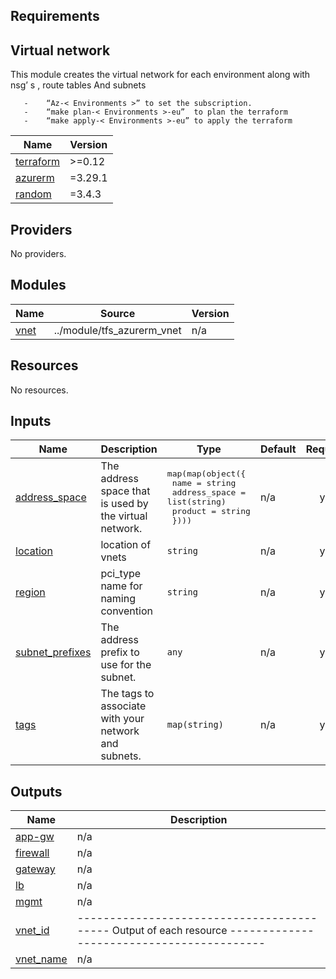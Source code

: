 <!-- BEGIN_TF_DOCS -->
## Requirements

## **Virtual network**
This module creates the virtual network for each environment along with nsg’ s , route tables
And subnets 

       -    “Az-< Environments >” to set the subscription. 
       -	“make plan-< Environments >-eu”  to plan the terraform 
       -	“make apply-< Environments >-eu” to apply the terraform 

| Name | Version |
|------|---------|
| <a name="requirement_terraform"></a> [terraform](#requirement\_terraform) | >=0.12 |
| <a name="requirement_azurerm"></a> [azurerm](#requirement\_azurerm) | =3.29.1 |
| <a name="requirement_random"></a> [random](#requirement\_random) | =3.4.3 |

## Providers

No providers.

## Modules

| Name | Source | Version |
|------|--------|---------|
| <a name="module_vnet"></a> [vnet](#module\_vnet) | ../module/tfs_azurerm_vnet | n/a |

## Resources

No resources.

## Inputs

| Name | Description | Type | Default | Required |
|------|-------------|------|---------|:--------:|
| <a name="input_address_space"></a> [address\_space](#input\_address\_space) | The address space that is used by the virtual network. | <pre>map(map(object({<br>    name          = string<br>    address_space = list(string)<br>    product       = string<br>  })))</pre> | n/a | yes |
| <a name="input_location"></a> [location](#input\_location) | location of vnets | `string` | n/a | yes |
| <a name="input_region"></a> [region](#input\_region) | pci\_type name for naming convention | `string` | n/a | yes |
| <a name="input_subnet_prefixes"></a> [subnet\_prefixes](#input\_subnet\_prefixes) | The address prefix to use for the subnet. | `any` | n/a | yes |
| <a name="input_tags"></a> [tags](#input\_tags) | The tags to associate with your network and subnets. | `map(string)` | n/a | yes |

## Outputs

| Name | Description |
|------|-------------|
| <a name="output_app-gw"></a> [app-gw](#output\_app-gw) | n/a |
| <a name="output_firewall"></a> [firewall](#output\_firewall) | n/a |
| <a name="output_gateway"></a> [gateway](#output\_gateway) | n/a |
| <a name="output_lb"></a> [lb](#output\_lb) | n/a |
| <a name="output_mgmt"></a> [mgmt](#output\_mgmt) | n/a |
| <a name="output_vnet_id"></a> [vnet\_id](#output\_vnet\_id) | ------------------------------------------ Output of each resource ------------------------------------------ |
| <a name="output_vnet_name"></a> [vnet\_name](#output\_vnet\_name) | n/a |
<!-- END_TF_DOCS -->
